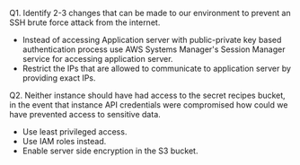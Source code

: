 Q1. Identify 2-3 changes that can be made to our environment to prevent an SSH brute force attack from the internet.

- Instead of accessing Application server with public-private key based authentication process use AWS Systems Manager's Session Manager service for accessing application server.
- Restrict the IPs that are allowed to communicate to application server by providing exact IPs.


Q2. Neither instance should have had access to the secret recipes bucket, in the event that instance API credentials were compromised how could we have prevented access to sensitive data.

-   Use least privileged access.
-   Use IAM roles instead.
-   Enable server side encryption in the S3 bucket.
